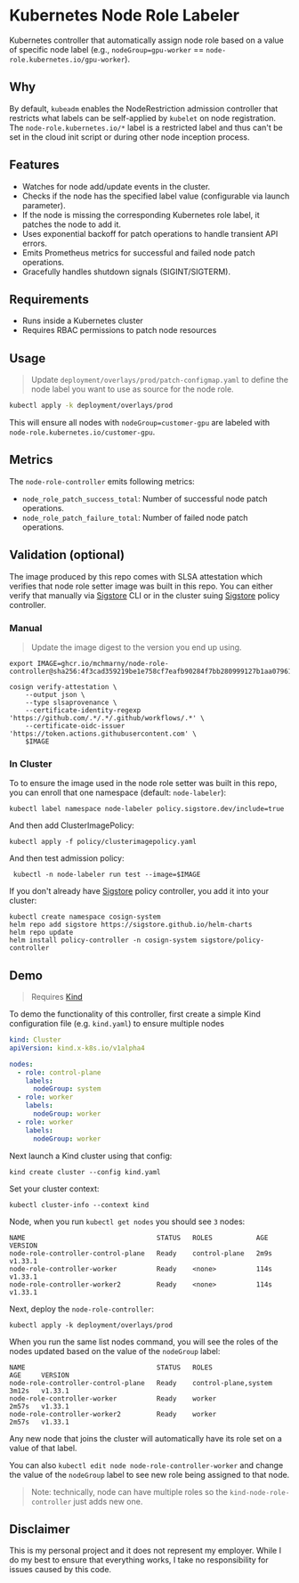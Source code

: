# Kubernetes Node Role Labeler

Kubernetes controller that automatically assign node role based on a value of specific node label (e.g., `nodeGroup=gpu-worker` == `node-role.kubernetes.io/gpu-worker`).

## Why 

By default, `kubeadm` enables the NodeRestriction admission controller that restricts what labels can be self-applied by `kubelet` on node registration. The `node-role.kubernetes.io/*` label is a restricted label and thus can't be set in the cloud init script or during other node inception process.

## Features

- Watches for node add/update events in the cluster.
- Checks if the node has the specified label value (configurable via launch parameter).
- If the node is missing the corresponding Kubernetes role label, it patches the node to add it.
- Uses exponential backoff for patch operations to handle transient API errors.
- Emits Prometheus metrics for successful and failed node patch operations.
- Gracefully handles shutdown signals (SIGINT/SIGTERM).

## Requirements

- Runs inside a Kubernetes cluster
- Requires RBAC permissions to patch node resources

## Usage

> Update `deployment/overlays/prod/patch-configmap.yaml` to define the node label you want to use as source for the node role. 

```sh
kubectl apply -k deployment/overlays/prod
```

This will ensure all nodes with `nodeGroup=customer-gpu` are labeled with `node-role.kubernetes.io/customer-gpu`.

## Metrics

The `node-role-controller` emits following metrics: 

- `node_role_patch_success_total`: Number of successful node patch operations.
- `node_role_patch_failure_total`: Number of failed node patch operations.

## Validation (optional)

The image produced by this repo comes with SLSA attestation which verifies that node role setter image was built in this repo. You can either verify that manually via [Sigstore](https://docs.sigstore.dev/about/overview/)  CLI or in the cluster suing [Sigstore](https://docs.sigstore.dev/about/overview/) policy controller.

### Manual 

> Update the image digest to the version you end up using.

```shell
export IMAGE=ghcr.io/mchmarny/node-role-controller@sha256:4f3cad359219be1e758cf7eafb90284f7bb280999127b1aa079618541e154766

cosign verify-attestation \
    --output json \
    --type slsaprovenance \
    --certificate-identity-regexp 'https://github.com/.*/.*/.github/workflows/.*' \
    --certificate-oidc-issuer 'https://token.actions.githubusercontent.com' \
    $IMAGE 
```

### In Cluster

To to ensure the image used in the node role setter was built in this repo, you can enroll that one namespace (default: `node-labeler`):

```shell
kubectl label namespace node-labeler policy.sigstore.dev/include=true
```

And then add ClusterImagePolicy:

```shell
kubectl apply -f policy/clusterimagepolicy.yaml
```

And then test admission policy: 

```shell
 kubectl -n node-labeler run test --image=$IMAGE
```

If you don't already have [Sigstore](https://docs.sigstore.dev/about/overview/) policy controller, you add it into your cluster:

```shell
kubectl create namespace cosign-system
helm repo add sigstore https://sigstore.github.io/helm-charts
helm repo update
helm install policy-controller -n cosign-system sigstore/policy-controller
```

## Demo 

> Requires [Kind](https://kind.sigs.k8s.io/)

To demo the functionality of this controller, first create a simple Kind configuration file (e.g. `kind.yaml`) to ensure multiple nodes

```yaml
kind: Cluster
apiVersion: kind.x-k8s.io/v1alpha4

nodes:
  - role: control-plane
    labels:
      nodeGroup: system
  - role: worker
    labels:
      nodeGroup: worker
  - role: worker
    labels:
      nodeGroup: worker
```

Next launch a Kind cluster using that config:

```shell
kind create cluster --config kind.yaml
```

Set your cluster context: 

```shell
kubectl cluster-info --context kind
```

Node, when you run `kubectl get nodes` you should see `3` nodes:

```shell
NAME                                 STATUS   ROLES           AGE    VERSION
node-role-controller-control-plane   Ready    control-plane   2m9s   v1.33.1
node-role-controller-worker          Ready    <none>          114s   v1.33.1
node-role-controller-worker2         Ready    <none>          114s   v1.33.1
```

Next, deploy the `node-role-controller`:

```shell
kubectl apply -k deployment/overlays/prod
```

When you run the same list nodes command, you will see the roles of the nodes updated based on the value of the `nodeGroup` label: 

```shell
NAME                                 STATUS   ROLES                  AGE     VERSION
node-role-controller-control-plane   Ready    control-plane,system   3m12s   v1.33.1
node-role-controller-worker          Ready    worker                 2m57s   v1.33.1
node-role-controller-worker2         Ready    worker                 2m57s   v1.33.1
```

Any new node that joins the cluster will automatically have its role set on a value of that label. 

You can also `kubectl edit node node-role-controller-worker` and change the value of the `nodeGroup` label to see new role being assigned to that node. 

> Note: technically, node can have multiple roles so the `kind-node-role-controller` just adds new one. 

## Disclaimer

This is my personal project and it does not represent my employer. While I do my best to ensure that everything works, I take no responsibility for issues caused by this code.